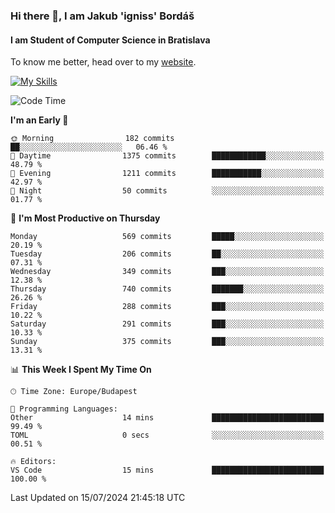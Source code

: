### Hi there 👋, I am Jakub 'igniss' Bordáš

#### I am Student of Computer Science in Bratislava
To know me better, head over to my [website](https://bordas.sk).

[![My Skills](https://skillicons.dev/icons?i=js,html,css,figma,svelte,java,kotlin,python,postgresql,typescript,nest,nodejs)](https://bordas.sk)


<!--START_SECTION:waka-->
![Code Time](http://img.shields.io/badge/Code%20Time-1%2C484%20hrs%2056%20mins-blue)

**I'm an Early 🐤** 

```text
🌞 Morning                182 commits         ██░░░░░░░░░░░░░░░░░░░░░░░   06.46 % 
🌆 Daytime                1375 commits        ████████████░░░░░░░░░░░░░   48.79 % 
🌃 Evening                1211 commits        ███████████░░░░░░░░░░░░░░   42.97 % 
🌙 Night                  50 commits          ░░░░░░░░░░░░░░░░░░░░░░░░░   01.77 % 
```
📅 **I'm Most Productive on Thursday** 

```text
Monday                   569 commits         █████░░░░░░░░░░░░░░░░░░░░   20.19 % 
Tuesday                  206 commits         ██░░░░░░░░░░░░░░░░░░░░░░░   07.31 % 
Wednesday                349 commits         ███░░░░░░░░░░░░░░░░░░░░░░   12.38 % 
Thursday                 740 commits         ███████░░░░░░░░░░░░░░░░░░   26.26 % 
Friday                   288 commits         ███░░░░░░░░░░░░░░░░░░░░░░   10.22 % 
Saturday                 291 commits         ███░░░░░░░░░░░░░░░░░░░░░░   10.33 % 
Sunday                   375 commits         ███░░░░░░░░░░░░░░░░░░░░░░   13.31 % 
```


📊 **This Week I Spent My Time On** 

```text
🕑︎ Time Zone: Europe/Budapest

💬 Programming Languages: 
Other                    14 mins             █████████████████████████   99.49 % 
TOML                     0 secs              ░░░░░░░░░░░░░░░░░░░░░░░░░   00.51 % 

🔥 Editors: 
VS Code                  15 mins             █████████████████████████   100.00 % 
```


 Last Updated on 15/07/2024 21:45:18 UTC
<!--END_SECTION:waka-->
